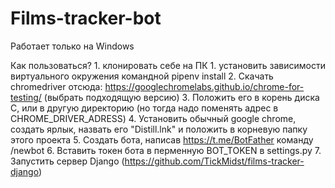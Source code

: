 # Films-tracker-bot

Работает только на Windows

Как пользоваться?
    1. клонировать себе на ПК
    1. установить зависимости виртуального окружения командной pipenv install
    2. Скачать chromedriver отсюда: https://googlechromelabs.github.io/chrome-for-testing/ (выбрать подходящую версию)
    3. Положить его в корень диска C, или в другую директорию (но тогда надо поменять адрес в CHROME_DRIVER_ADRESS)
    4. Установить обычный google chrome, создать ярлык, назвать его "Distill.lnk" и положить в корневую папку этого проекта
    5. Создать бота, написав https://t.me/BotFather команду /newbot
    6. Вставить токен бота в перменную BOT_TOKEN в settings.py
    7. Запустить сервер Django (https://github.com/TickMidst/films-tracker-django)